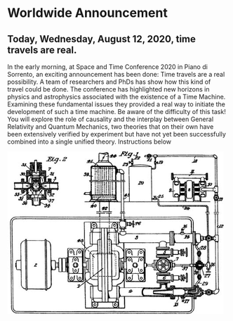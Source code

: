 # Worldwide Announcement

## Today, Wednesday, August 12, 2020, time travels are real.
In the early morning, at Space and Time Conference 2020 in Piano di Sorrento, an exciting announcement has been done: Time travels are a real possibility. A team of researchers and PhDs has show how this kind of travel could be done. The conference has highlighted new horizons in physics and astrophysics associated with the existence of a Time Machine. Examining these fundamental issues they provided a real way to initiate the development of such a time machine. Be aware of the difficulty of this task! You will explore the role of causality and the interplay between General Relativity and Quantum Mechanics, two theories that on their own have been extensively verified by experiment but have not yet been successfully combined into a single unified theory. Instructions below

![Image](/assets/time-travel.jpg)

